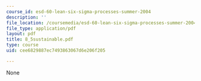 ```yaml
---
course_id: esd-60-lean-six-sigma-processes-summer-2004
description: ''
file_location: /coursemedia/esd-60-lean-six-sigma-processes-summer-2004/cee6829887ec7493863067d6e206f205_8_5sustainable.pdf
file_type: application/pdf
layout: pdf
title: 8_5sustainable.pdf
type: course
uid: cee6829887ec7493863067d6e206f205

---
```

None